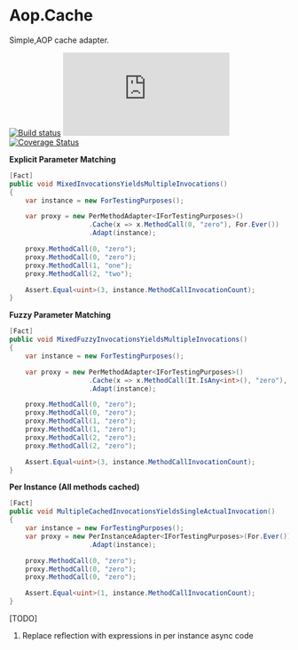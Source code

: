 # Aop.Cache
Simple,AOP cache adapter.


[![Build status](https://ci.appveyor.com/api/projects/status/r9ax7l4277b6692y?svg=true)](https://ci.appveyor.com/project/waxtell/aop-cache-e6xqw) [![NuGet Badge](https://buildstats.info/nuget/Aop.Cache)](https://www.nuget.org/packages/Aop.Cache/)
[![Coverage Status](https://coveralls.io/repos/github/waxtell/Aop.Cache/badge.svg?branch=master)](https://coveralls.io/github/waxtell/Aop.Cache?branch=master)

**Explicit Parameter Matching**

```csharp
[Fact]
public void MixedInvocationsYieldsMultipleInvocations()
{
    var instance = new ForTestingPurposes();

    var proxy = new PerMethodAdapter<IForTestingPurposes>()
                    .Cache(x => x.MethodCall(0, "zero"), For.Ever())
                    .Adapt(instance);

    proxy.MethodCall(0, "zero");
    proxy.MethodCall(0, "zero");
    proxy.MethodCall(1, "one");
    proxy.MethodCall(2, "two");

    Assert.Equal<uint>(3, instance.MethodCallInvocationCount);
}
```
**Fuzzy Parameter Matching**
```csharp
[Fact]
public void MixedFuzzyInvocationsYieldsMultipleInvocations()
{
    var instance = new ForTestingPurposes();

    var proxy = new PerMethodAdapter<IForTestingPurposes>()
                    .Cache(x => x.MethodCall(It.IsAny<int>(), "zero"), For.Ever())
                    .Adapt(instance);

    proxy.MethodCall(0, "zero");
    proxy.MethodCall(0, "zero");
    proxy.MethodCall(1, "zero");
    proxy.MethodCall(1, "zero");
    proxy.MethodCall(2, "zero");
    proxy.MethodCall(2, "zero");

    Assert.Equal<uint>(3, instance.MethodCallInvocationCount);
}
```
**Per Instance (All methods cached)**
```csharp
[Fact]
public void MultipleCachedInvocationsYieldsSingleActualInvocation()
{
    var instance = new ForTestingPurposes();
    var proxy = new PerInstanceAdapter<IForTestingPurposes>(For.Ever())
                    .Adapt(instance);

    proxy.MethodCall(0, "zero");
    proxy.MethodCall(0, "zero");
    proxy.MethodCall(0, "zero");

    Assert.Equal<uint>(1, instance.MethodCallInvocationCount);
}
```

[TODO]
1) Replace reflection with expressions in per instance async code
